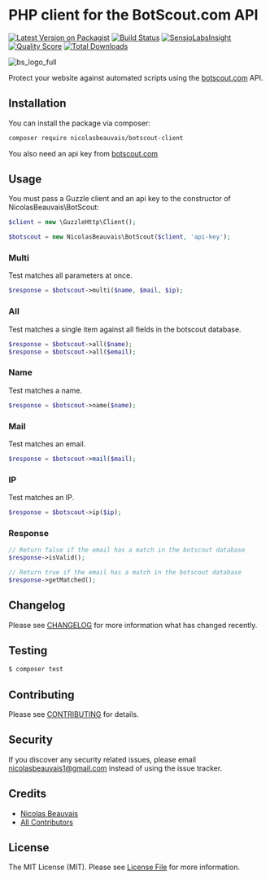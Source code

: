 # PHP client for the BotScout.com API

[![Latest Version on Packagist](https://img.shields.io/packagist/v/nicolasbeauvais/botscout-client.svg?style=flat-square)](https://packagist.org/packages/nicolasbeauvais/botscout-client)
[![Build Status](https://img.shields.io/travis/nicolasbeauvais/botscout-client/master.svg?style=flat-square)](https://travis-ci.org/nicolasbeauvais/botscout-client)
[![SensioLabsInsight](https://img.shields.io/sensiolabs/i/7218d7e0-4de5-453e-8b52-beb4044540db.svg?style=flat-square)](https://insight.sensiolabs.com/projects/7218d7e0-4de5-453e-8b52-beb4044540db)
[![Quality Score](https://img.shields.io/scrutinizer/g/nicolasbeauvais/botscout-client.svg?style=flat-square)](https://scrutinizer-ci.com/g/nicolasbeauvais/botscout-client)
[![Total Downloads](https://img.shields.io/packagist/dt/nicolasbeauvais/botscout-client.svg?style=flat-square)](https://packagist.org/packages/nicolasbeauvais/botscout-client)

![bs_logo_full](https://cloud.githubusercontent.com/assets/2951704/22866541/8c6ddd80-f178-11e6-8a94-ded54a0b109a.gif)

Protect your website against automated scripts using the [botscout.com](http://botscout.com/) API. 

## Installation

You can install the package via composer:

``` bash
composer require nicolasbeauvais/botscout-client
```

You also need an api key from [botscout.com](http://botscout.com/getkey.htm)

## Usage

You must pass a Guzzle client and an api key to the constructor of NicolasBeauvais\BotScout:

``` php
$client = new \GuzzleHttp\Client();

$botscout = new NicolasBeauvais\BotScout($client, 'api-key');
```

### Multi

Test matches all parameters at once.

```php
$response = $botscout->multi($name, $mail, $ip);
```

### All

Test matches a single item against all fields in the botscout database.

```php
$response = $botscout->all($name);
$response = $botscout->all($email);
```

### Name

Test matches a name.

```php
$response = $botscout->name($name);
```

### Mail

Test matches an email.

```php
$response = $botscout->mail($mail);
```

### IP

Test matches an IP.

```php
$response = $botscout->ip($ip);
```

### Response

```php
// Return false if the email has a match in the botscout database
$response->isValid();

// Return true if the email has a match in the botscout database
$response->getMatched();
```

## Changelog

Please see [CHANGELOG](CHANGELOG.md) for more information what has changed recently.

## Testing

``` bash
$ composer test
```

## Contributing

Please see [CONTRIBUTING](CONTRIBUTING.md) for details.

## Security

If you discover any security related issues, please email nicolasbeauvais1@gmail.com instead of using the issue tracker.

## Credits

- [Nicolas Beauvais](https://github.com/nicolasbeauvais)
- [All Contributors](../../contributors)

## License

The MIT License (MIT). Please see [License File](LICENSE.md) for more information.
